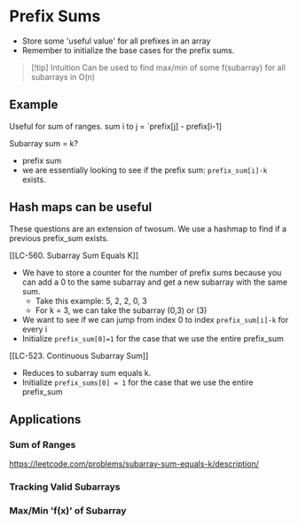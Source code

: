 ---
---
# Prefix Sums
- Store some 'useful value' for all prefixes in an array
- Remember to initialize the base cases for the prefix sums.

> [!tip] Intuition 
> Can be used to find max/min of some f(subarray) for all subarrays in O(n) 
## Example
Useful for sum of ranges.
sum i to j = `prefix[j] - prefix[i-1]

Subarray sum = k? 
- prefix sum
- we are essentially looking to see if the prefix sum: `prefix_sum[i]-k` exists.
## Hash maps can be useful
These questions are an extension of twosum.
We use a hashmap to find if a previous prefix_sum exists.

[[LC-560. Subarray Sum Equals K]]
- We have to store a counter for the number of prefix sums because you can add a 0 to the same subarray and get a new subarray with the same sum.
	- Take this example:  5,  2,  2,  0,  3
	- For k = 3, we can take the subarray (0,3) or (3)
- We want to see if we can jump from index 0 to index `prefix_sum[i]-k` for every i
- Initialize `prefix_sum[0]=1` for the case that we use the entire prefix_sum

[[LC-523. Continuous Subarray Sum]]
- Reduces to subarray sum equals k. 
- Initialize `prefix_sums[0] = 1` for the case that we use the entire prefix_sum
## Applications

### Sum of Ranges
https://leetcode.com/problems/subarray-sum-equals-k/description/

### Tracking Valid Subarrays

### Max/Min 'f(x)' of Subarray

